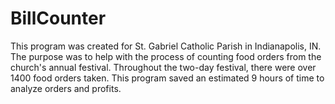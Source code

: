 # BillCounter

This program was created for St. Gabriel Catholic Parish in Indianapolis, IN. The purpose was to help with the process of counting food orders from the church's annual festival. Throughout the two-day festival, there were over 1400 food orders taken. This program saved an estimated 9 hours of time to analyze orders and profits.
